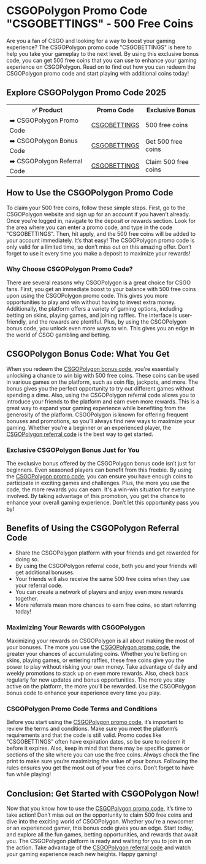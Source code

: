 <h1>CSGOPolygon Promo Code "CSGOBETTINGS" - 500 Free Coins</h1>

Are you a fan of CSGO and looking for a way to boost your gaming experience? The CSGOPolygon promo code "CSGOBETTINGS" is here to help you take your gameplay to the next level. By using this exclusive bonus code, you can get 500 free coins that you can use to enhance your gaming experience on CSGOPolygon. Read on to find out how you can redeem the CSGOPolygon promo code and start playing with additional coins today!

<h2>Explore CSGOPolygon Promo Code 2025</h2>
<table>
  <tr>
    <th>✅ Product</th>
    <th>Promo Code</th>
    <th>Exclusive Bonus</th>
  </tr>
  <tr>
    <td>➡️ CSGOPolygon Promo Code</td>
    <td><a href="https://plg.bet/?r=CSGOBETTINGS">CSGOBETTINGS</a></td>
    <td>500 free coins</td>
  </tr>
  <tr>
   <td>➡️ CSGOPolygon Bonus Code</td>
    <td><a href="https://plg.bet/?r=CSGOBETTINGS">CSGOBETTINGS</a></td>
    <td>Get 500 free coins</td>
  </tr>
  <tr>
  <td>➡️ CSGOPolygon Referral Code</td>
    <td><a href="https://plg.bet/?r=CSGOBETTINGS">CSGOBETTINGS</a></td>
      <td>Claim 500 free coins</td>
  </tr>
</table>

<h2>How to Use the CSGOPolygon Promo Code</h2>

To claim your 500 free coins, follow these simple steps. First, go to the CSGOPolygon website and sign up for an account if you haven’t already. Once you’re logged in, navigate to the deposit or rewards section. Look for the area where you can enter a promo code, and type in the code "CSGOBETTINGS". Then, hit apply, and the 500 free coins will be added to your account immediately. It’s that easy! The CSGOPolygon promo code is only valid for a limited time, so don’t miss out on this amazing offer. Don’t forget to use it every time you make a deposit to maximize your rewards!

<h3>Why Choose CSGOPolygon Promo Code?</h3>

There are several reasons why CSGOPolygon is a great choice for CSGO fans. First, you get an immediate boost to your balance with 500 free coins upon using the CSGOPolygon promo code. This gives you more opportunities to play and win without having to invest extra money. Additionally, the platform offers a variety of gaming options, including betting on skins, playing games, and joining raffles. The interface is user-friendly, and the rewards are plentiful. Plus, by using the CSGOPolygon bonus code, you unlock even more ways to win. This gives you an edge in the world of CSGO gambling and betting.

<h2>CSGOPolygon Bonus Code: What You Get</h2>

When you redeem the <a href="https://plg.bet/?r=CSGOBETTINGS">CSGOPolygon bonus code</a>, you're essentially unlocking a chance to win big with 500 free coins. These coins can be used in various games on the platform, such as coin flip, jackpots, and more. The bonus gives you the perfect opportunity to try out different games without spending a dime. Also, using the CSGOPolygon referral code allows you to introduce your friends to the platform and earn even more rewards. This is a great way to expand your gaming experience while benefiting from the generosity of the platform. CSGOPolygon is known for offering frequent bonuses and promotions, so you’ll always find new ways to maximize your gaming. Whether you’re a beginner or an experienced player, the <a href="https://plg.bet/?r=CSGOBETTINGS">CSGOPolygon referral code</a> is the best way to get started.

<h3>Exclusive CSGOPolygon Bonus Just for You</h3>

The exclusive bonus offered by the CSGOPolygon bonus code isn’t just for beginners. Even seasoned players can benefit from this freebie. By using the <a href="https://plg.bet/?r=CSGOBETTINGS">CSGOPolygon promo code</a>, you can ensure you have enough coins to participate in exciting games and challenges. Plus, the more you use the code, the more rewards you can earn. It's a win-win situation for everyone involved. By taking advantage of this promotion, you get the chance to enhance your overall gaming experience. Don’t let this opportunity pass you by!

<h2>Benefits of Using the CSGOPolygon Referral Code</h2>

- Share the CSGOPolygon platform with your friends and get rewarded for doing so.
- By using the CSGOPolygon referral code, both you and your friends will get additional bonuses.
- Your friends will also receive the same 500 free coins when they use your referral code.
- You can create a network of players and enjoy even more rewards together.
- More referrals mean more chances to earn free coins, so start referring today!

<h3>Maximizing Your Rewards with CSGOPolygon</h3>

Maximizing your rewards on CSGOPolygon is all about making the most of your bonuses. The more you use the <a href="https://plg.bet/?r=CSGOBETTINGS">CSGOPolygon promo code</a>, the greater your chances of accumulating coins. Whether you’re betting on skins, playing games, or entering raffles, these free coins give you the power to play without risking your own money. Take advantage of daily and weekly promotions to stack up on even more rewards. Also, check back regularly for new updates and bonus opportunities. The more you stay active on the platform, the more you’ll be rewarded. Use the CSGOPolygon bonus code to enhance your experience every time you play.

<h3>CSGOPolygon Promo Code Terms and Conditions</h3>

Before you start using the <a href="https://plg.bet/?r=CSGOBETTINGS">CSGOPolygon promo code</a>, it’s important to review the terms and conditions. Make sure you meet the platform’s requirements and that the code is still valid. Promo codes like "CSGOBETTINGS" often have expiration dates, so be sure to redeem it before it expires. Also, keep in mind that there may be specific games or sections of the site where you can use the free coins. Always check the fine print to make sure you’re maximizing the value of your bonus. Following the rules ensures you get the most out of your free coins. Don’t forget to have fun while playing!

<h2>Conclusion: Get Started with CSGOPolygon Now!</h2>

Now that you know how to use the <a href="https://plg.bet/?r=CSGOBETTINGS">CSGOPolygon promo code</a>, it’s time to take action! Don’t miss out on the opportunity to claim 500 free coins and dive into the exciting world of CSGOPolygon. Whether you're a newcomer or an experienced gamer, this bonus code gives you an edge. Start today, and explore all the fun games, betting opportunities, and rewards that await you. The CSGOPolygon platform is ready and waiting for you to join in on the action. Take advantage of the <a href="https://plg.bet/?r=CSGOBETTINGS">CSGOPolygon referral code</a> and watch your gaming experience reach new heights. Happy gaming!
